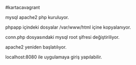 #kartacavagrant

mysql apache2 php kuruluyor.

phpapp içindeki dosyalar /var/www/html içine kopyalanıyor.

conn.php dosyasındaki mysql root şifresi değiştiriliyor.

apache2 yeniden başlatılıyor.

localhost:8080  ile uygulamaya giriş yapılabilir.
